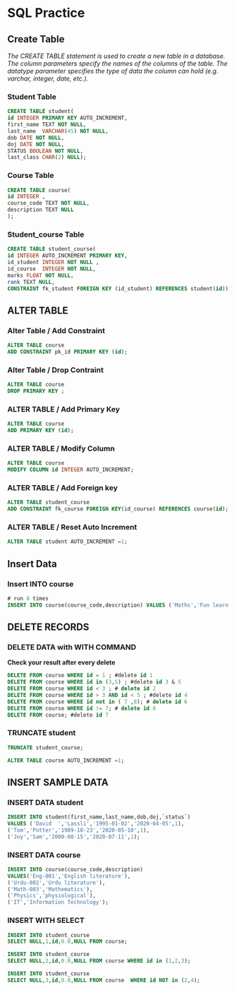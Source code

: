 # SQL Practice

## Create Table 

*The CREATE TABLE statement is used to create a new table in a database.
The column parameters specify the names of the columns of the table.
The datatype parameter specifies the type of data the column can hold (e.g. varchar, integer, date, etc.).*

### Student Table
```SQL
CREATE TABLE student(
id INTEGER PRIMARY KEY AUTO_INCREMENT,
first_name TEXT NOT NULL,
last_name  VARCHAR(45) NOT NULL,
dob DATE NOT NULL,
doj DATE NOT NULL,
STATUS BOOLEAN NOT NULL,
last_class CHAR(2) NULL);
 ```

### Course Table
```SQL
CREATE TABLE course(
id INTEGER ,
course_code TEXT NOT NULL,
description TEXT NULL
);
```
### Student_course Table 
```Sql
CREATE TABLE student_course(
id INTEGER AUTO_INCREMENT PRIMARY KEY,
id_student INTEGER NOT NULL ,
id_course  INTEGER NOT NULL,
marks FLOAT NOT NULL,
rank TEXT NULL,
CONSTRAINT fk_student FOREIGN KEY (id_student) REFERENCES student(id));
```
## ALTER TABLE 
### Alter Table / Add Constraint
```SQL
ALTER TABLE course
ADD CONSTRAINT pk_id PRIMARY KEY (id); 
```
### Alter Table / Drop Contraint
```SQL
ALTER TABLE course
DROP PRIMARY KEY ;
```

### ALTER TABLE / Add Primary Key
```SQL
ALTER TABLE course
ADD PRIMARY KEY (id); 
```

### ALTER TABLE / Modify Column
```SQL
ALTER TABLE course
MODIFY COLUMN id INTEGER AUTO_INCREMENT;
```
### ALTER TABLE / Add Foreign key
```SQL
ALTER TABLE student_course
ADD CONSTRAINT fk_course FOREIGN KEY(id_course) REFERENCES course(id);
```

### ALTER TABLE  / Reset Auto Increment
```SQL
ALTER TABLE student AUTO_INCREMENT =1;
```

## Insert Data 
### Insert INTO course
```SQL
# run 8 times
INSERT INTO course(course_code,description) VALUES ('Maths','Fun learn maths');
```

## DELETE RECORDS
### DELETE DATA with WITH COMMAND
**Check your result after every delete**
```SQL
DELETE FROM course WHERE id = 1 ; #delete id 1
DELETE FROM course WHERE id in (3,5) ; #delete id 3 & 5 
DELETE FROM course WHERE id < 3 ; # delete id 2
DELETE FROM course WHERE id > 3 AND id < 5 ; #delete id 4
DELETE FROM course WHERE id not in ( 7 ,8); # delete id 6
DELETE FROM course WHERE id != 7; # delete id 8 
DELETE FROM course; #delete id 7
```

### TRUNCATE student
```SQL
TRUNCATE student_course;
```

```SQL
ALTER TABLE course AUTO_INCREMENT =1;
```
## INSERT SAMPLE DATA
### INSERT DATA student
```SQL
INSERT INTO student(first_name,last_name,dob,doj,`status`)
VALUES ('David	','Lassli','1995-01-02','2020-04-05',1),
('Tom','Potter','1989-10-23','2020-05-10',1),
('Joy','Sam','2000-08-15','2020-07-11',1);
```

### INSERT DATA course
```SQL
INSERT INTO course(course_code,description)
VALUES('Eng-001','English literature'),
('Urdu-002','Urdu literature'),
('Math-003','Mathematics'),
('Physics','physiological'),
('IT','Information Technology');
```

### INSERT WITH SELECT
```SQL
INSERT INTO student_course
SELECT NULL,1,id,0.0,NULL FROM course;

INSERT INTO student_course
SELECT NULL,2,id,0.0,NULL FROM course WHERE id in (1,2,3);

INSERT INTO student_course
SELECT NULL,3,id,0.0,NULL FROM course  WHERE id NOT in (2,4);
```
